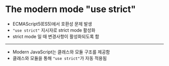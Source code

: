 # The modern mode "use strict"
- ECMAScript5(ES5)에서 호환성 문제 발생
- `"use strict"` 지시자로 strict mode 활성화
- strict mode 일 때 변경사항이 활성화되도록 함
- --- 
- Modern JavaScript는 클래스와 모듈 구조를 제공함
- 클래스와 모듈을 통해 `"use strict"`가 자동 적용됨